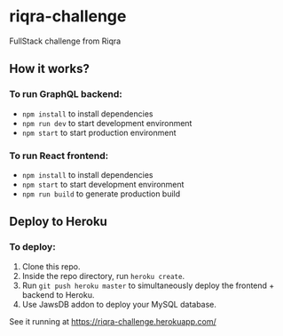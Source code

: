 # riqra-challenge

FullStack challenge from Riqra

## How it works?

### To run GraphQL backend:

- `npm install` to install dependencies
- `npm run dev` to start development environment
- `npm start` to start production environment

### To run React frontend:

- `npm install` to install dependencies
- `npm start` to start development environment
- `npm run build` to generate production build

## Deploy to Heroku

### To deploy:

1. Clone this repo.
2. Inside the repo directory, run `heroku create`.
3. Run `git push heroku master` to simultaneously deploy the frontend + backend to Heroku.
4. Use JawsDB addon to deploy your MySQL database.

See it running at https://riqra-challenge.herokuapp.com/
